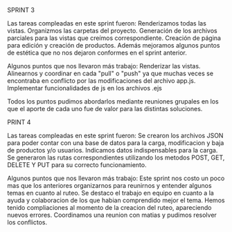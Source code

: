 SPRINT 3

Las tareas compleadas en este sprint fueron:
    Renderizamos todas las vistas.
    Organizmos las carpetas del proyecto.
    Generación de los archivos parciales para las vistas que creímos correspondiente. 
    Creación de página para edición y creación de productos. 
    Además mejoramos algunos puntos de estética que no nos dejaron conformes en el sprint anterior. 


Algunos puntos que nos llevaron más trabajo:
    Renderizar las vistas. 
    Alinearnos y coordinar en cada "pull" o "push" ya que muchas veces se encontraba en conflicto por las modificaciones del archivo app.js. 
    Implementar funcionalidades de js en los archivos .ejs


Todos los puntos pudimos abordarlos mediante reuniones grupales en los que el aporte de cada uno fue de valor para las distintas soluciones. 

PRINT 4

Las tareas compleadas en este sprint fueron:
    Se crearon los archivos JSON para poder contar con una base de datos para la carga, modificacion y baja de productos y/o usuarios. Indicamos datos indispensables para la carga.
    Se generaron las rutas correspondientes utilizando los metodos POST, GET, DELETE Y PUT para su correcto funcionamiento.

Algunos puntos que nos llevaron más trabajo:
    Este sprint nos costo un poco mas que los anteriores organizarnos para reunirnos y entender algunos temas en cuanto al ruteo. Se destaco el trabajo en equipo en cuanto a la ayuda y colaboracion de los que habian comprendido mejor el tema.
    Hemos tenido compliaciones al momento de la creacion del ruteo, apareciendo nuevos errores. Coordinamos una reunion con matias y pudimos resolver los conflictos.
    



